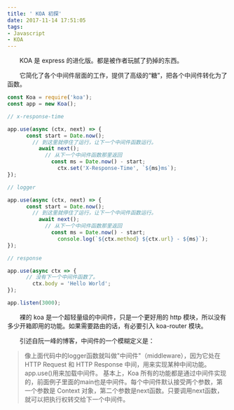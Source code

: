 ```yaml
---
title: ' KOA 初探'
date: 2017-11-14 17:51:05
tags:
- Javascript
- KOA
---
```


&emsp;&emsp;KOA 是 express 的进化版。都是被作者玩腻了扔掉的东西。

&emsp;&emsp;它简化了各个中间件层面的工作，提供了高级的“糖”，把各个中间件转化为了函数。

```javascript
const Koa = require('koa');
const app = new Koa();

// x-response-time

app.use(async (ctx, next) => {
      const start = Date.now();
        // 到这里就停住了运行，让下一个中间件函数运行。
          await next();
            // 从下一个中间件函数那里返回
              const ms = Date.now() - start;
                ctx.set('X-Response-Time', `${ms}ms`);
});

// logger

app.use(async (ctx, next) => {
      const start = Date.now();
        // 到这里就停住了运行，让下一个中间件函数运行。
          await next();
            // 从下一个中间件函数那里返回
              const ms = Date.now() - start;
                console.log(`${ctx.method} ${ctx.url} - ${ms}`);
});

// response

app.use(async ctx => {
      // 没有下一个中间件函数了。
        ctx.body = 'Hello World';
});

app.listen(3000);
```

&emsp;&emsp;裸的 koa 是一个超轻量级的中间件，只是一个更好用的 http 模块，所以没有多少开箱即用的功能。如果需要路由的话，有必要引入 koa-router 模块。

&emsp;&emsp;引述自阮一峰的博客，中间件的一个模糊定义是：
> 像上面代码中的logger函数就叫做"中间件"（middleware），因为它处在 HTTP Request 和 HTTP Response 中间，用来实现某种中间功能。app.use()用来加载中间件。
基本上，Koa 所有的功能都是通过中间件实现的，前面例子里面的main也是中间件。每个中间件默认接受两个参数，第一个参数是 Context 对象，第二个参数是next函数。只要调用next函数，就可以把执行权转交给下一个中间件。
    




